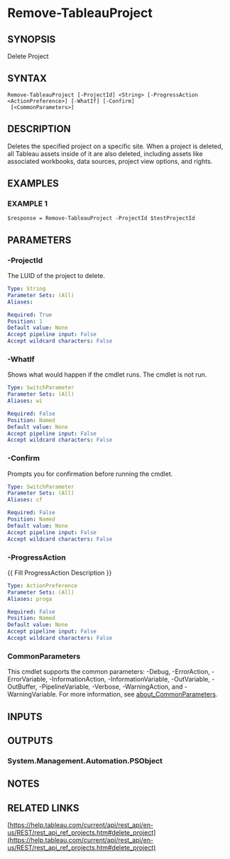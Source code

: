 # Remove-TableauProject

## SYNOPSIS
Delete Project

## SYNTAX

```
Remove-TableauProject [-ProjectId] <String> [-ProgressAction <ActionPreference>] [-WhatIf] [-Confirm]
 [<CommonParameters>]
```

## DESCRIPTION
Deletes the specified project on a specific site.
When a project is deleted, all Tableau assets inside of it are also deleted, including assets like associated workbooks, data sources, project view options, and rights.

## EXAMPLES

### EXAMPLE 1
```
$response = Remove-TableauProject -ProjectId $testProjectId
```

## PARAMETERS

### -ProjectId
The LUID of the project to delete.

```yaml
Type: String
Parameter Sets: (All)
Aliases:

Required: True
Position: 1
Default value: None
Accept pipeline input: False
Accept wildcard characters: False
```

### -WhatIf
Shows what would happen if the cmdlet runs.
The cmdlet is not run.

```yaml
Type: SwitchParameter
Parameter Sets: (All)
Aliases: wi

Required: False
Position: Named
Default value: None
Accept pipeline input: False
Accept wildcard characters: False
```

### -Confirm
Prompts you for confirmation before running the cmdlet.

```yaml
Type: SwitchParameter
Parameter Sets: (All)
Aliases: cf

Required: False
Position: Named
Default value: None
Accept pipeline input: False
Accept wildcard characters: False
```

### -ProgressAction
{{ Fill ProgressAction Description }}

```yaml
Type: ActionPreference
Parameter Sets: (All)
Aliases: proga

Required: False
Position: Named
Default value: None
Accept pipeline input: False
Accept wildcard characters: False
```

### CommonParameters
This cmdlet supports the common parameters: -Debug, -ErrorAction, -ErrorVariable, -InformationAction, -InformationVariable, -OutVariable, -OutBuffer, -PipelineVariable, -Verbose, -WarningAction, and -WarningVariable. For more information, see [about_CommonParameters](http://go.microsoft.com/fwlink/?LinkID=113216).

## INPUTS

## OUTPUTS

### System.Management.Automation.PSObject
## NOTES

## RELATED LINKS

[https://help.tableau.com/current/api/rest_api/en-us/REST/rest_api_ref_projects.htm#delete_project](https://help.tableau.com/current/api/rest_api/en-us/REST/rest_api_ref_projects.htm#delete_project)

